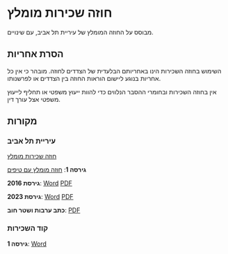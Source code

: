 # חוזה שכירות מומלץ
מבוסס על החוזה המומלץ של עיריית תל אביב, עם שינויים.

## הסרת אחריות
השימוש בחוזה השכירות הינו באחריותם הבלעדית של הצדדים לחוזה.
מובהר כי אין כל אחריות בנוגע ליישום הוראות החוזה בין הצדדים או לפרשנותו.

אין בחוזה השכירות ובחומרי ההסבר הנלווים כדי להוות ייעוץ משפטי או תחליף לייעוץ משפטי אצל עורך דין.

## מקורות
### עיריית תל אביב
[חוזה שכירות מומלץ](https://www.tel-aviv.gov.il/Residents/Assets/Pages/rent.aspx)

**גירסה 1**:
[חוזה מומלץ עם טיפים](https://www.tel-aviv.gov.il/Residents/Assets/Pages/hoze.aspx)

**גירסת 2016**:
[Word](https://www.tel-aviv.gov.il/Forms/חוזה%20שכירות%20עירוני%20מומלץ%20-%20עברית%20-%20קובץ%20word.docx)
[PDF](https://www.tel-aviv.gov.il/Forms/חוזה%20שכירות%20מומלץ.pdf)

**גירסת 2023**:
[Word](https://www.tel-aviv.gov.il/Forms/חוזה%20עירוני%20מומלץ%20-%20עדכון%202023.docx)
[PDF](https://www.tel-aviv.gov.il/Forms/חוזה%20עירוני%20מומלץ%20-%20עדכון%202023.pdf)

**כתב ערבות ושטר חוב**:
[PDF](https://www.tel-aviv.gov.il/Forms/כתב%20ערבות%20ושטר%20חוב.pdf)

### קוד השכירות
**גירסה 1**:
[Word](https://docs.wixstatic.com/ugd/e716da_f38c159dc8454a7d800ba5737b9ddc14.docx?dn=נוסח%20סופי%20חוזה%20מומלץ%20קוד%20השכירות.docx)
